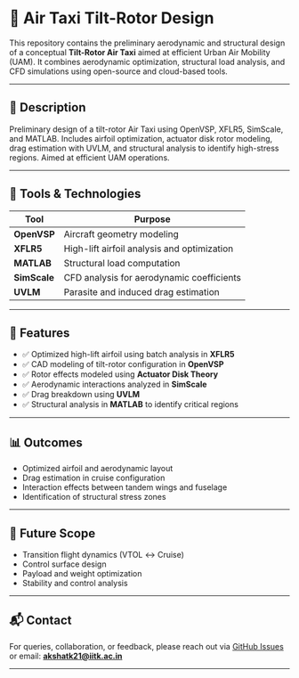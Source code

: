 # 🚁 Air Taxi Tilt-Rotor Design

This repository contains the preliminary aerodynamic and structural design of a conceptual **Tilt-Rotor Air Taxi** aimed at efficient Urban Air Mobility (UAM). It combines aerodynamic optimization, structural load analysis, and CFD simulations using open-source and cloud-based tools.

---

## 📄 Description

Preliminary design of a tilt-rotor Air Taxi using OpenVSP, XFLR5, SimScale, and MATLAB. Includes airfoil optimization, actuator disk rotor modeling, drag estimation with UVLM, and structural analysis to identify high-stress regions. Aimed at efficient UAM operations.

---

## 🧰 Tools & Technologies

| Tool        | Purpose                                       |
|-------------|-----------------------------------------------|
| **OpenVSP** | Aircraft geometry modeling                    |
| **XFLR5**    | High-lift airfoil analysis and optimization   |
| **MATLAB**   | Structural load computation                   |
| **SimScale** | CFD analysis for aerodynamic coefficients     |
| **UVLM**     | Parasite and induced drag estimation          |

---

## 📌 Features

- ✅ Optimized high-lift airfoil using batch analysis in **XFLR5**
- ✅ CAD modeling of tilt-rotor configuration in **OpenVSP**
- ✅ Rotor effects modeled using **Actuator Disk Theory**
- ✅ Aerodynamic interactions analyzed in **SimScale**
- ✅ Drag breakdown using **UVLM**
- ✅ Structural analysis in **MATLAB** to identify critical regions

---
## 📊 Outcomes

- Optimized airfoil and aerodynamic layout
- Drag estimation in cruise configuration
- Interaction effects between tandem wings and fuselage
- Identification of structural stress zones

---

## 🚀 Future Scope

- Transition flight dynamics (VTOL ↔ Cruise)
- Control surface design
- Payload and weight optimization
- Stability and control analysis

---

## 📬 Contact

For queries, collaboration, or feedback, please reach out via [GitHub Issues](https://github.com/) or email: **akshatk21@iitk.ac.in**

---


